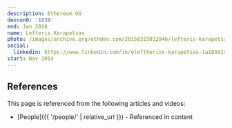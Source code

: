 ```yaml
---
description: Ethereum OG
devcon0: '1039'
end: Jan 2016
name: Lefteris Karapetsas
photo: /images/archive.org/ethdev.com/20150315012946/lefteris-karapetsas.jpg
social:
  linkedin: https://www.linkedin.com/in/eleftherios-karapetsas-1a18b919/
start: Nov 2014
---
```


## References

This page is referenced from the following articles and videos:

- [People]({{ '/people/' | relative_url }}) - Referenced in content
